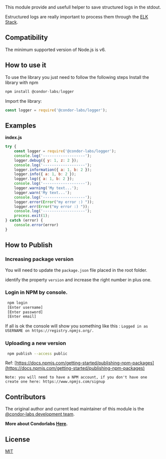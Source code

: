 This module provide and usefull helper to save structured logs in the stdout.

Estructured logs are really important to process them through the [ELK Stack](https://www.elastic.co/es/elk-stack).

## Compatibility

The minimum supported version of Node.js is v6.

## How to use it

To use the library you just need to follow the following steps
Install the library with npm

```js
npm install @condor-labs/logger
```

Import the library:

```js
const logger = require('@condor-labs/logger');
```

## Examples

**index.js**
```js
try {
    const logger = require('@condor-labs/logger');
    console.log('-------------------');
    logger.debug({ y: 1, z: 2 });
    console.log('-------------------');
    logger.information({ a: 1, b: 2 });
    logger.info({ a: 1, b: 2 });
    logger.log({ a: 1, b: 2 });
    console.log('-------------------');
    logger.warning('My text...');
    logger.warn('My text...');
    console.log('-------------------');
    logger.error(Error("my error :) "));
    logger.err(Error("my error :) "));
    console.log('-------------------');
    process.exit(1);
} catch (error) {
    console.error(error)
}
```

## How to Publish

### Increasing package version
You will need to update the `package.json` file placed in the root folder.

identify the property `version` and increase the right number in plus one.

### Login in NPM by console.

```sh
 npm login
 [Enter username]
 [Enter password]
 [Enter email]
```
If all is ok the console will show you something like this : `Logged in as USERNAME on https://registry.npmjs.org/.`

### Uploading a new version
```sh
 npm publish --access public
```

Ref: [https://docs.npmjs.com/getting-started/publishing-npm-packages](https://docs.npmjs.com/getting-started/publishing-npm-packages)

```
Note: you will need to have a NPM account, if you don't have one create one here: https://www.npmjs.com/signup
```

## Contributors

The original author and current lead maintainer of this module is the [@condor-labs development team](https://condorlabs.io/team).

**More about Condorlabs [Here](https://condorlabs.io/about).**

## License

[MIT](LICENSE)

